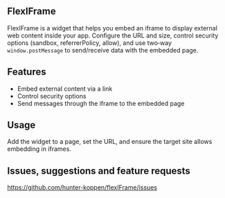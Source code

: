 ## FlexIFrame
FlexIFrame is a widget that helps you embed an iframe to display external web content inside your app. Configure the URL and size, control security options (sandbox, referrerPolicy, allow), and use two‑way `window.postMessage` to send/receive data with the embedded page.

## Features
- Embed external content via a link
- Control security options
- Send messages through the iframe to the embedded page

## Usage
Add the widget to a page, set the URL, and ensure the target site allows embedding in iframes.

## Issues, suggestions and feature requests
https://github.com/hunter-koppen/flexIFrame/issues
